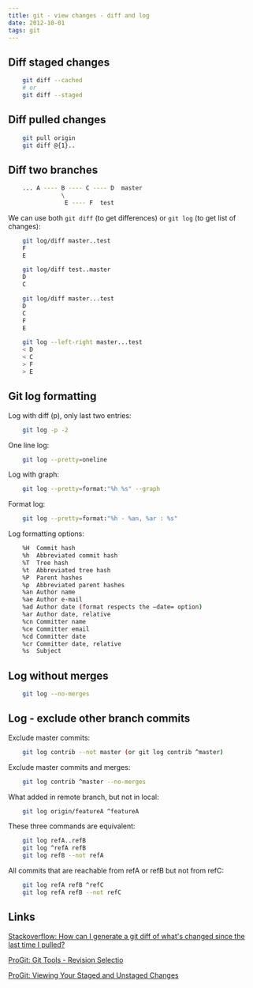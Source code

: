 ```yaml
---
title: git - view changes - diff and log
date: 2012-10-01
tags: git
---
```



Diff staged changes
-------------------------------------------

```bash
    git diff --cached
    # or
    git diff --staged
```

Diff pulled changes
-------------------------------------------

```bash
    git pull origin
    git diff @{1}..
```

<!-- more -->
Diff two branches
-------------------------------------------

```bash
    ... A ---- B ---- C ---- D  master
               \
                E ---- F  test
```

We can use both `git diff` (to get differences) or `git log` (to get list of changes):

```bash
    git log/diff master..test
    F
    E

    git log/diff test..master
    D
    C

    git log/diff master...test
    D
    C
    F
    E

    git log --left-right master...test
    < D
    < C
    > F
    > E
```

Git log formatting
-------------------------------------------

Log with diff (p), only last two entries:

```bash
    git log -p -2
```

One line log:

```bash
    git log --pretty=oneline
```

Log with graph:

```bash
    git log --pretty=format:"%h %s" --graph
```

Format log:

```bash
    git log --pretty=format:"%h - %an, %ar : %s"
```

Log formatting options:

```bash
    %H  Commit hash
    %h  Abbreviated commit hash
    %T  Tree hash
    %t  Abbreviated tree hash
    %P  Parent hashes
    %p  Abbreviated parent hashes
    %an Author name
    %ae Author e-mail
    %ad Author date (format respects the –date= option)
    %ar Author date, relative
    %cn Committer name
    %ce Committer email
    %cd Committer date
    %cr Committer date, relative
    %s  Subject
```

Log without merges
-------------------------------------------

```bash
    git log --no-merges
```

Log - exclude other branch commits
-------------------------------------------
Exclude master commits:

```bash
    git log contrib --not master (or git log contrib ^master)
```

Exclude master commits and merges:

```bash
    git log contrib ^master --no-merges
```

What added in remote branch, but not in local:

```bash
    git log origin/featureA ^featureA
```

These three commands are equivalent:

```bash
    git log refA..refB
    git log ^refA refB
    git log refB --not refA
```

All commits that are reachable from refA or refB but not from refC:

```bash
    git log refA refB ^refC
    git log refA refB --not refC
```

Links
-------------------------------------------
[Stackoverflow: How can I generate a git diff of what's changed since the last time I pulled?](http://stackoverflow.com/questions/61002/how-can-i-generate-a-git-diff-of-whats-changed-since-the-last-time-i-pulled)

[ProGit: Git Tools - Revision Selectio](http://git-scm.com/book/en/Git-Tools-Revision-Selection)

[ProGit: Viewing Your Staged and Unstaged Changes](http://git-scm.com/book/en/Git-Basics-Recording-Changes-to-the-Repository#Viewing-Your-Staged-and-Unstaged-Changes)

